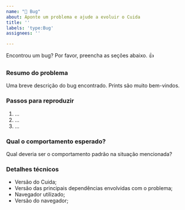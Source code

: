 ```yaml
---
name: "🐞 Bug"
about: Aponte um problema e ajude a evoluir o Cuida
title: ''
labels: 'type:Bug'
assignees: ''

---
```


Encontrou um bug? Por favor, preencha as seções abaixo. 👍

### Resumo do problema

Uma breve descrição do bug encontrado. Prints são muito bem-vindos.


### Passos para reproduzir

1. ...
2. ...
3. ...

### Qual o comportamento esperado?

Qual deveria ser o comportamento padrão na situação mencionada?

### Detalhes técnicos

* Versão do Cuida;
* Versão das principais dependências envolvidas com o problema;
* Navegador utilizado;
* Versão do navegador;
